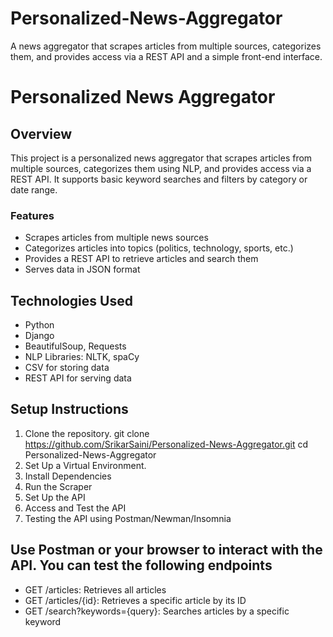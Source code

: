 # Personalized-News-Aggregator
A news aggregator that scrapes articles from multiple sources, categorizes them, and provides access via a REST API and a simple front-end interface.

# Personalized News Aggregator

## Overview
This project is a personalized news aggregator that scrapes articles from multiple sources, categorizes them using NLP, and provides access via a REST API. It supports basic keyword searches and filters by category or date range.

### Features
- Scrapes articles from multiple news sources
- Categorizes articles into topics (politics, technology, sports, etc.)
- Provides a REST API to retrieve articles and search them
- Serves data in JSON format

## Technologies Used
- Python
- Django
- BeautifulSoup, Requests
- NLP Libraries: NLTK, spaCy
- CSV for storing data
- REST API for serving data

## Setup Instructions
1. Clone the repository.
   git clone https://github.com/SrikarSaini/Personalized-News-Aggregator.git
   cd Personalized-News-Aggregator
2. Set Up a Virtual Environment.
3. Install Dependencies
4. Run the Scraper
5. Set Up the API
6. Access and Test the API
7. Testing the API using Postman/Newman/Insomnia

## Use Postman or your browser to interact with the API. You can test the following endpoints
- GET /articles: Retrieves all articles
- GET /articles/{id}: Retrieves a specific article by its ID
- GET /search?keywords={query}: Searches articles by a specific keyword

